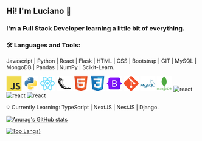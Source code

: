 ## Hi! I'm Luciano 👋

### I'm a Full Stack Developer learning a little bit of everything.


<h3 align="left">🛠️ Languages and Tools:</h3>
Javascript | Python | React | Flask | HTML | CSS | Bootstrap | GIT | MySQL | MongoDB | Pandas |
NumPy | Scikit-Learn. 

<p align="left">

<img src="https://github.com/devicons/devicon/blob/master/icons/javascript/javascript-original.svg" alt="Javascript" width="40" height="40"/>

<img src="https://github.com/devicons/devicon/blob/master/icons/python/python-original.svg" alt="Python" width="40" height="40"/>

<img src="https://github.com/devicons/devicon/blob/master/icons/react/react-original.svg" alt="React" width="40" height="40"/>

<img src="https://github.com/devicons/devicon/blob/master/icons/flask/flask-original.svg" alt="Flask" width="40" height="40"/>

<img src="https://github.com/devicons/devicon/blob/master/icons/html5/html5-original.svg" alt="HTML" width="40" height="40"/>

<img src="https://github.com/devicons/devicon/blob/master/icons/css3/css3-original.svg" alt="CSS" width="40" height="40"/>

<img src="https://github.com/devicons/devicon/blob/master/icons/bootstrap/bootstrap-original.svg" alt="Bootstrap" width="40" height="40"/>

<img src="https://github.com/devicons/devicon/blob/master/icons/git/git-original.svg" alt="Git" width="40" height="40"/>

<img src="https://github.com/devicons/devicon/blob/master/icons/mysql/mysql-plain-wordmark.svg" alt="MySQL" width="40" height="40"/>

<img src="https://github.com/devicons/devicon/blob/master/icons/mongodb/mongodb-plain-wordmark.svg" alt="MongoDB" width="40" height="40"/>

<img src="" alt="react" width="40" height="40"/>

<img src="" alt="react" width="40" height="40"/>

<img src="" alt="react" width="40" height="40"/>



</p>

💡 Currently Learning: TypeScript | NextJS | NestJS | Django.

[![Anurag's GitHub stats](https://github-readme-stats.vercel.app/api?username=Luciano-C&show_icons=true&theme=dark)](https://github.com/anuraghazra/github-readme-stats)

[![Top Langs](https://github-readme-stats.vercel.app/api/top-langs/?username=Luciano-C&layout=compact&theme=dark))](https://github.com/Luciano-C/github-readme-stats)

